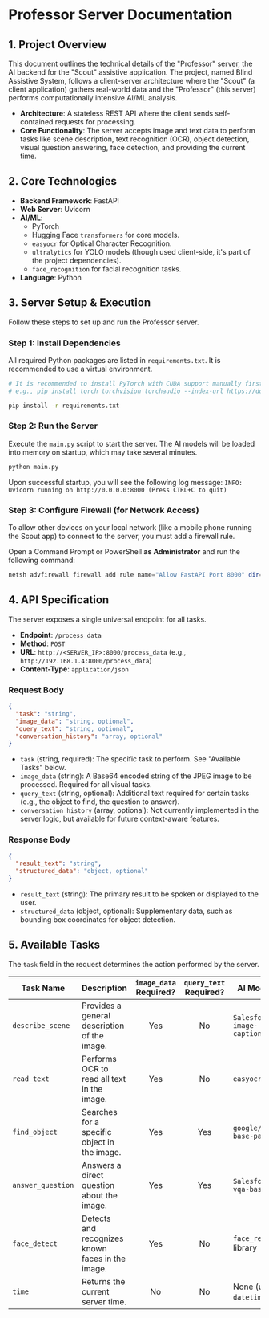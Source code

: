# Professor Server Documentation

## 1. Project Overview

This document outlines the technical details of the "Professor" server, the AI backend for the "Scout" assistive application. The project, named Blind Assistive System, follows a client-server architecture where the "Scout" (a client application) gathers real-world data and the "Professor" (this server) performs computationally intensive AI/ML analysis.

- **Architecture**: A stateless REST API where the client sends self-contained requests for processing.
- **Core Functionality**: The server accepts image and text data to perform tasks like scene description, text recognition (OCR), object detection, visual question answering, face detection, and providing the current time.

## 2. Core Technologies

- **Backend Framework**: FastAPI
- **Web Server**: Uvicorn
- **AI/ML**:
    - PyTorch
    - Hugging Face `transformers` for core models.
    - `easyocr` for Optical Character Recognition.
    - `ultralytics` for YOLO models (though used client-side, it's part of the project dependencies).
    - `face_recognition` for facial recognition tasks.
- **Language**: Python

## 3. Server Setup & Execution

Follow these steps to set up and run the Professor server.

### Step 1: Install Dependencies

All required Python packages are listed in `requirements.txt`. It is recommended to use a virtual environment.

```bash
# It is recommended to install PyTorch with CUDA support manually first
# e.g., pip install torch torchvision torchaudio --index-url https://download.pytorch.org/whl/cu121

pip install -r requirements.txt
```

### Step 2: Run the Server

Execute the `main.py` script to start the server. The AI models will be loaded into memory on startup, which may take several minutes.

```bash
python main.py
```

Upon successful startup, you will see the following log message:
`INFO: Uvicorn running on http://0.0.0.0:8000 (Press CTRL+C to quit)`

### Step 3: Configure Firewall (for Network Access)

To allow other devices on your local network (like a mobile phone running the Scout app) to connect to the server, you must add a firewall rule.

Open a Command Prompt or PowerShell **as Administrator** and run the following command:

```powershell
netsh advfirewall firewall add rule name="Allow FastAPI Port 8000" dir=in action=allow protocol=TCP localport=8000
```

## 4. API Specification

The server exposes a single universal endpoint for all tasks.

- **Endpoint**: `/process_data`
- **Method**: `POST`
- **URL**: `http://<SERVER_IP>:8000/process_data` (e.g., `http://192.168.1.4:8000/process_data`)
- **Content-Type**: `application/json`

### Request Body

```json
{
  "task": "string",
  "image_data": "string, optional",
  "query_text": "string, optional",
  "conversation_history": "array, optional"
}
```

- `task` (string, required): The specific task to perform. See "Available Tasks" below.
- `image_data` (string): A Base64 encoded string of the JPEG image to be processed. Required for all visual tasks.
- `query_text` (string, optional): Additional text required for certain tasks (e.g., the object to find, the question to answer).
- `conversation_history` (array, optional): Not currently implemented in the server logic, but available for future context-aware features.

### Response Body

```json
{
  "result_text": "string",
  "structured_data": "object, optional"
}
```

- `result_text` (string): The primary result to be spoken or displayed to the user.
- `structured_data` (object, optional): Supplementary data, such as bounding box coordinates for object detection.

## 5. Available Tasks

The `task` field in the request determines the action performed by the server.

| Task Name         | Description                                                  | `image_data` Required? | `query_text` Required? | AI Model Used                               |
|-------------------|--------------------------------------------------------------|:----------------------:|:----------------------:|---------------------------------------------|
| `describe_scene`  | Provides a general description of the image.                 |           Yes          |           No           | `Salesforce/blip-image-captioning-large`    |
| `read_text`       | Performs OCR to read all text in the image.                  |           Yes          |           No           | `easyocr`                                   |
| `find_object`     | Searches for a specific object in the image.                 |           Yes          |           Yes          | `google/owlvit-base-patch32`                |
| `answer_question` | Answers a direct question about the image.                   |           Yes          |           Yes          | `Salesforce/blip-vqa-base`                  |
| `face_detect`     | Detects and recognizes known faces in the image.             |           Yes          |           No           | `face_recognition` library                  |
| `time`            | Returns the current server time.                             |           No           |           No           | None (uses `datetime`)                      |

